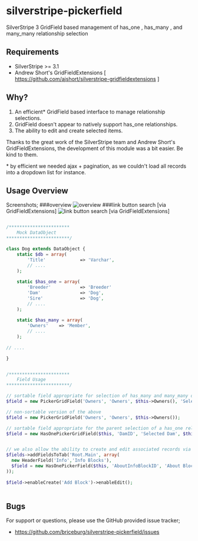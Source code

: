 silverstripe-pickerfield
========================

SilverStripe 3 GridField based management of has_one , has_many , and many_many relationship selection


## Requirements
* SilverStripe >= 3.1
* Andrew Short's GridFieldExtensions [ https://github.com/ajshort/silverstripe-gridfieldextensions ]

## Why?

1. An efficient* GridField based interface to manage relationship selections. 
1. GridField doesn't appear to natively support has_one relationships.
1. The ability to edit and create selected items.

Thanks to the great work of the SilverStripe team and Andrew Short's GridFieldExtensions, the 
development of this module was a bit easier. Be kind to them. 

\* by efficient we needed ajax + pagination, as we couldn't load all records into a dropdown list for instance.

## Usage Overview

Screenshots;
###overview
![overview](https://github.com/briceburg/silverstripe-pickerfield/blob/master/docs/screenshots/pickerfield.png?raw=true)
###link button search [via GridFieldExtensions]
![link button search [via GridFieldExtensions]](http://github.com/briceburg/silverstripe-pickerfield/blob/master/docs/screenshots/add-existing-search.png?raw=true)


```php

/***********************
	Mock DataObject
************************/

class Dog extends DataObject {
	static $db = array(
		'Title'				=> 'Varchar',
		// ....
	);
	
	static $has_one = array(
		'Breeder'			=> 'Breeder'
		'Dam'				=> 'Dog',
		'Sire'				=> 'Dog',
		// ....
	);
	
	static $has_many = array(
		'Owners'	=> 'Member',
		// ....
	);
	
// ....

}


/***********************
	Field Usage
************************/

// sortable field appropriate for selection of has_many and many_many objects
$field = new PickerGridField('Owners', 'Owners', $this->Owners(), 'Select Owner(s)', 'SortOrder');

// non-sortable version of the above
$field = new PickerGridField('Owners', 'Owners', $this->Owners());

// sortable field appropriate for the parent selection of a has_one relationship
$field = new HasOnePickerGridField($this, 'DamID', 'Selected Dam', $this->Dam(), 'Select a Dam');


// we also allow the ability to create and edit associated records via enableCreate, enableEdit methods.
$fields->addFieldsToTab('Root.Main', array(
  new HeaderField('Info','Info Blocks'),
  $field = new HasOnePickerField($this, 'AboutInfoBlockID', 'About Block', $this->AboutInfoBlock())
));
        
$field->enableCreate('Add Block')->enableEdit();
 

```


## Bugs

For support or questions, please use the GitHub provided issue tracker;
* https://github.com/briceburg/silverstripe-pickerfield/issues

